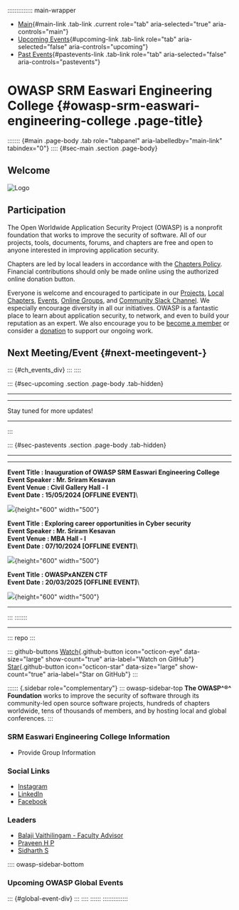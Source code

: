 :::::::::::::: main-wrapper
- [Main](#div-main){#main-link .tab-link .current role="tab"
  aria-selected="true" aria-controls="main"}
- [Upcoming Events](#div-upcoming){#upcoming-link .tab-link role="tab"
  aria-selected="false" aria-controls="upcoming"}
- [Past Events](#div-pastevents){#pastevents-link .tab-link role="tab"
  aria-selected="false" aria-controls="pastevents"}

# OWASP SRM Easwari Engineering College {#owasp-srm-easwari-engineering-college .page-title}

::::::: {#main .page-body .tab role="tabpanel" aria-labelledby="main-link" tabindex="0"}
:::: {#sec-main .section .page-body}
## Welcome

![Logo](../../raw.githubusercontent.com/OWASP/www-chapter-srm-easwari-engineering-college/main/assets/images/logo.png)

## Participation

The Open Worldwide Application Security Project (OWASP) is a nonprofit
foundation that works to improve the security of software. All of our
projects, tools, documents, forums, and chapters are free and open to
anyone interested in improving application security.

Chapters are led by local leaders in accordance with the [Chapters
Policy](../www-policy/operational/chapters-2.html). Financial
contributions should only be made online using the authorized online
donation button.

Everyone is welcome and encouraged to participate in our
[Projects](../projects/index.html), [Local
Chapters](../chapters/index.html), [Events](../events/index.html),
[Online Groups](https://groups.google.com/a/owasp.com/), and [Community
Slack Channel](https://owasp.slack.com/). We especially encourage
diversity in all our initiatives. OWASP is a fantastic place to learn
about application security, to network, and even to build your
reputation as an expert. We also encourage you to be [become a
member](../membership/index.html) or consider a
[donation](../donate/index.html) to support our ongoing work.

## Next Meeting/Event {#next-meetingevent-}

::: {#ch_events_div}
:::
::::

::: {#sec-upcoming .section .page-body .tab-hidden}

------------------------------------------------------------------------

------------------------------------------------------------------------

Stay tuned for more updates!

------------------------------------------------------------------------
:::

::: {#sec-pastevents .section .page-body .tab-hidden}

------------------------------------------------------------------------

------------------------------------------------------------------------

**Event Title : Inauguration of OWASP SRM Easwari Engineering College**\
**Event Speaker : Mr. Sriram Kesavan**\
**Event Venue : Civil Gallery Hall - I**\
**Event Date : 15/05/2024 \[OFFLINE EVENT\]**\

![](../../raw.githubusercontent.com/OWASP/www-chapter-srm-easwari-engineering-college/refs/heads/main/assets/images/Inauguration.jpg?raw=true){height="600"
width="500"}

**Event Title : Exploring career opportunities in Cyber security**\
**Event Speaker : Mr. Sriram Kesavan**\
**Event Venue : MBA Hall - I**\
**Event Date : 07/10/2024 \[OFFLINE EVENT\]**\

![](../../raw.githubusercontent.com/OWASP/www-chapter-srm-easwari-engineering-college/refs/heads/main/assets/images/poster1.jpg?raw=true){height="600"
width="500"}

**Event Title : OWASPxANZEN CTF**\
**Event Date : 20/03/2025 \[OFFLINE EVENT\]**\

![](../../raw.githubusercontent.com/OWASP/www-chapter-srm-easwari-engineering-college/refs/heads/main/assets/images/owasp%20x%20anzenctf%20poster%20final.png?raw=true){height="600"
width="500"}

------------------------------------------------------------------------
:::
:::::::

------------------------------------------------------------------------

::: repo
:::

::: github-buttons
[Watch](https://github.com/owasp/www-chapter-srm-easwari-engineering-college/subscription){.github-button
icon="octicon-eye" data-size="large" show-count="true"
aria-label="Watch on GitHub"}
[Star](https://github.com/owasp/www-chapter-srm-easwari-engineering-college){.github-button
icon="octicon-star" data-size="large" show-count="true"
aria-label="Star on GitHub"}
:::

:::::: {.sidebar role="complementary"}
::: owasp-sidebar-top
**The OWASP^®^ Foundation** works to improve the security of software
through its community-led open source software projects, hundreds of
chapters worldwide, tens of thousands of members, and by hosting local
and global conferences.
:::

### SRM Easwari Engineering College Information

- Provide Group Information

### Social Links

- [Instagram](https://www.instagram.com/owasp.eec)
- [LinkedIn](https://www.linkedin.com/company/owasp-srm-easwari-engineering-college-student-chapter/)
- [Facebook](https://www.facebook.com/profile.php?id=61557372758903)

### Leaders

- [Balaji Vaithilingam - Faculty
  Advisor](../cdn-cgi/l/email-protection.html#c5a7a4a9a4afacebb3a4acb1adaca9acaba2a4a885aab2a4b6b5ebaab7a2)
- [Praveen H
  P](../cdn-cgi/l/email-protection.html#255557445340404b0b4d55654a524456550b4a5742)
- [Sidharth
  S](../cdn-cgi/l/email-protection.html#57243e333f3625233f792417382036242779382530)

:::: owasp-sidebar-bottom
### Upcoming OWASP Global Events

::: {#global-event-div}
:::
::::
::::::
::::::::::::::
